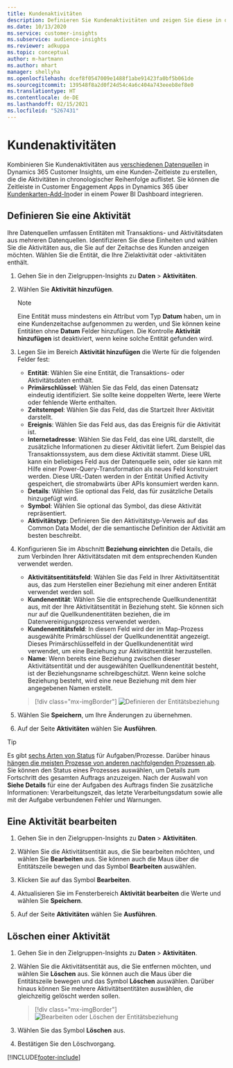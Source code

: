 ```yaml
---
title: Kundenaktivitäten
description: Definieren Sie Kundenaktivitäten und zeigen Sie diese in der Kundenzeitleiste an.
ms.date: 10/13/2020
ms.service: customer-insights
ms.subservice: audience-insights
ms.reviewer: adkuppa
ms.topic: conceptual
author: m-hartmann
ms.author: mhart
manager: shellyha
ms.openlocfilehash: dcef8f0547009e1488f1abe91423fa0bf5b061de
ms.sourcegitcommit: 139548f8a2d0f24d54c4a6c404a743eeeb8ef8e0
ms.translationtype: HT
ms.contentlocale: de-DE
ms.lasthandoff: 02/15/2021
ms.locfileid: "5267431"
---
```

# <a name="customer-activities"></a>Kundenaktivitäten

Kombinieren Sie Kundenaktivitäten aus [verschiedenen Datenquellen](data-sources.md) in Dynamics 365 Customer Insights, um eine Kunden-Zeitleiste zu erstellen, die die Aktivitäten in chronologischer Reihenfolge auflistet. Sie können die Zeitleiste in Customer Engagement Apps in Dynamics 365 über [Kundenkarten-Add-In](customer-card-add-in.md)oder in einem Power BI Dashboard integrieren.

## <a name="define-an-activity"></a>Definieren Sie eine Aktivität

Ihre Datenquellen umfassen Entitäten mit Transaktions- und Aktivitätsdaten aus mehreren Datenquellen. Identifizieren Sie diese Einheiten und wählen Sie die Aktivitäten aus, die Sie auf der Zeitachse des Kunden anzeigen möchten. Wählen Sie die Entität, die Ihre Zielaktivität oder -aktivitäten enthält.

1. Gehen Sie in den Zielgruppen-Insights zu **Daten** > **Aktivitäten**.

1. Wählen Sie **Aktivität hinzufügen**.

   > [!NOTE]
   > Eine Entität muss mindestens ein Attribut vom Typ **Datum** haben, um in eine Kundenzeitachse aufgenommen zu werden, und Sie können keine Entitäten ohne **Datum** Felder hinzufügen. Die Kontrolle **Aktivität hinzufügen** ist deaktiviert, wenn keine solche Entität gefunden wird.

1. Legen Sie im Bereich **Aktivität hinzufügen** die Werte für die folgenden Felder fest:

   - **Entität**: Wählen Sie eine Entität, die Transaktions- oder Aktivitätsdaten enthält.
   - **Primärschlüssel**: Wählen Sie das Feld, das einen Datensatz eindeutig identifiziert. Sie sollte keine doppelten Werte, leere Werte oder fehlende Werte enthalten.
   - **Zeitstempel**: Wählen Sie das Feld, das die Startzeit Ihrer Aktivität darstellt.
   - **Ereignis**: Wählen Sie das Feld aus, das das Ereignis für die Aktivität ist.
   - **Internetadresse**: Wählen Sie das Feld, das eine URL darstellt, die zusätzliche Informationen zu dieser Aktivität liefert. Zum Beispiel das Transaktionssystem, aus dem diese Aktivität stammt. Diese URL kann ein beliebiges Feld aus der Datenquelle sein, oder sie kann mit Hilfe einer Power-Query-Transformation als neues Feld konstruiert werden. Diese URL-Daten werden in der Entität Unified Activity gespeichert, die stromabwärts über APIs konsumiert werden kann.
   - **Details**: Wählen Sie optional das Feld, das für zusätzliche Details hinzugefügt wird.
   - **Symbol**: Wählen Sie optional das Symbol, das diese Aktivität repräsentiert.
   - **Aktivitätstyp**: Definieren Sie den Aktivitätstyp-Verweis auf das Common Data Model, der die semantische Definition der Aktivität am besten beschreibt.

1. Konfigurieren Sie im Abschnitt **Beziehung einrichten** die Details, die zum Verbinden Ihrer Aktivitätsdaten mit dem entsprechenden Kunden verwendet werden.

    - **Aktivitätsentitätsfeld**: Wählen Sie das Feld in Ihrer Aktivitätsentität aus, das zum Herstellen einer Beziehung mit einer anderen Entität verwendet werden soll.
    - **Kundenentität**: Wählen Sie die entsprechende Quellkundenentität aus, mit der Ihre Aktivitätsentität in Beziehung steht. Sie können sich nur auf die Quellkundenentitäten beziehen, die im Datenvereinigungsprozess verwendet werden.
    - **Kundenentitätsfeld**: In diesem Feld wird der im Map-Prozess ausgewählte Primärschlüssel der Quellkundenentität angezeigt. Dieses Primärschlüsselfeld in der Quellkundenentität wird verwendet, um eine Beziehung zur Aktivitätsentität herzustellen.
    - **Name**: Wenn bereits eine Beziehung zwischen dieser Aktivitätsentität und der ausgewählten Quellkundenentität besteht, ist der Beziehungsname schreibgeschützt. Wenn keine solche Beziehung besteht, wird eine neue Beziehung mit dem hier angegebenen Namen erstellt.
   
   > [!div class="mx-imgBorder"]
   > ![Definieren der Entitätsbeziehung](media/activities-entities-define.png "Definieren Sie die Entitätsbeziehung")

1. Wählen Sie **Speichern**, um Ihre Änderungen zu übernehmen.

1. Auf der Seite **Aktivitäten** wählen Sie **Ausführen**.

> [!TIP]
> Es gibt [sechs Arten von Status](system.md#status-types) für Aufgaben/Prozesse. Darüber hinaus [hängen die meisten Prozesse von anderen nachfolgenden Prozessen ab](system.md#refresh-policies). Sie können den Status eines Prozesses auswählen, um Details zum Fortschritt des gesamten Auftrags anzuzeigen. Nach der Auswahl von **Siehe Details** für eine der Aufgaben des Auftrags finden Sie zusätzliche Informationen: Verarbeitungszeit, das letzte Verarbeitungsdatum sowie alle mit der Aufgabe verbundenen Fehler und Warnungen.

## <a name="edit-an-activity"></a>Eine Aktivität bearbeiten

1. Gehen Sie in den Zielgruppen-Insights zu **Daten** > **Aktivitäten**.

2. Wählen Sie die Aktivitätsentität aus, die Sie bearbeiten möchten, und wählen Sie **Bearbeiten** aus. Sie können auch die Maus über die Entitätszeile bewegen und das Symbol **Bearbeiten** auswählen.

3. Klicken Sie auf das Symbol **Bearbeiten**.

4. Aktualisieren Sie im Fensterbereich **Aktivität bearbeiten** die Werte und wählen Sie **Speichern**.

5. Auf der Seite **Aktivitäten** wählen Sie **Ausführen**.

## <a name="delete-an-activity"></a>Löschen einer Aktivität

1. Gehen Sie in den Zielgruppen-Insights zu **Daten** > **Aktivitäten**.

2. Wählen Sie die Aktivitätsentität aus, die Sie entfernen möchten, und wählen Sie **Löschen** aus. Sie können auch die Maus über die Entitätszeile bewegen und das Symbol **Löschen** auswählen. Darüber hinaus können Sie mehrere Aktivitätsentitäten auswählen, die gleichzeitig gelöscht werden sollen.
   > [!div class="mx-imgBorder"]
   > ![Bearbeiten oder Löschen der Entitätsbeziehung](media/activities-entities-edit-delete.png "Bearbeiten oder Löschen der Entitätsbeziehung")

3. Wählen Sie das Symbol **Löschen** aus.

4. Bestätigen Sie den Löschvorgang.


[!INCLUDE[footer-include](../includes/footer-banner.md)]